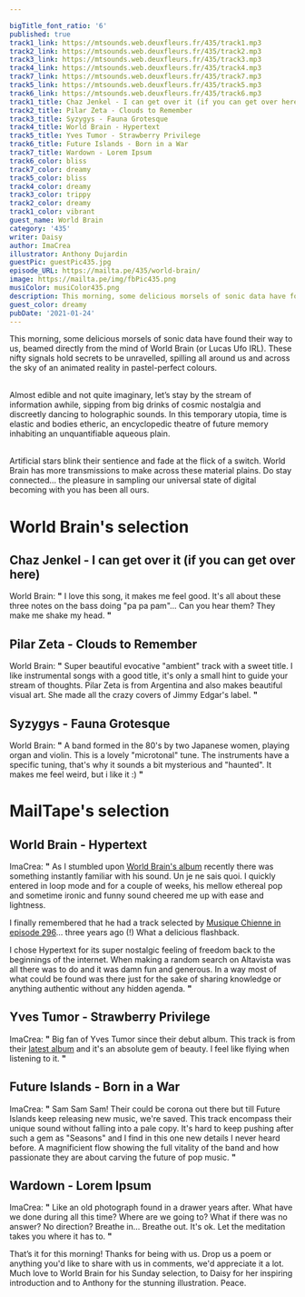 ```yaml
---

bigTitle_font_ratio: '6'
published: true
track1_link: https://mtsounds.web.deuxfleurs.fr/435/track1.mp3
track2_link: https://mtsounds.web.deuxfleurs.fr/435/track2.mp3
track3_link: https://mtsounds.web.deuxfleurs.fr/435/track3.mp3
track4_link: https://mtsounds.web.deuxfleurs.fr/435/track4.mp3
track7_link: https://mtsounds.web.deuxfleurs.fr/435/track7.mp3
track5_link: https://mtsounds.web.deuxfleurs.fr/435/track5.mp3
track6_link: https://mtsounds.web.deuxfleurs.fr/435/track6.mp3
track1_title: Chaz Jenkel - I can get over it (if you can get over here)
track2_title: Pilar Zeta - Clouds to Remember
track3_title: Syzygys - Fauna Grotesque
track4_title: World Brain - Hypertext
track5_title: Yves Tumor - Strawberry Privilege
track6_title: Future Islands - Born in a War
track7_title: Wardown - Lorem Ipsum
track6_color: bliss
track7_color: dreamy
track5_color: bliss
track4_color: dreamy
track3_color: trippy
track2_color: dreamy
track1_color: vibrant
guest_name: World Brain
category: '435'
writer: Daisy
author: ImaCrea
illustrator: Anthony Dujardin
guestPic: guestPic435.jpg
episode_URL: https://mailta.pe/435/world-brain/
image: https://mailta.pe/img/fbPic435.png
musiColor: musiColor435.png
description: This morning, some delicious morsels of sonic data have found their way to us, beamed directly from the mind of World Brain (or Lucas Ufo IRL). These nifty signals hold secrets to be unravelled, spilling all around us and across the sky of an animated reality in pastel-perfect colours.
guest_color: dreamy
pubDate: '2021-01-24'
---
```

This morning, some delicious morsels of sonic data have found their way to us, beamed directly from the mind of World Brain (or Lucas Ufo IRL). These nifty signals hold secrets to be unravelled, spilling all around us and across the sky of an animated reality in pastel-perfect colours.<br><br>

Almost edible and not quite imaginary, let’s stay by the stream of information awhile, sipping from big drinks of cosmic nostalgia and discreetly dancing to holographic sounds. In this temporary utopia, time is elastic and bodies etheric, an encyclopedic theatre of future memory inhabiting an unquantifiable aqueous plain.<br><br>

Artificial stars blink their sentience and fade at the flick of a switch. World Brain has more transmissions to make across these material plains. Do stay connected… the pleasure in sampling our universal state of digital becoming with you has been all ours.



# World Brain's selection

## Chaz Jenkel - I can get over it (if you can get over here)

World Brain: **"** I love this song, it makes me feel good. It's all about these three notes on the bass doing "pa pa pam"... Can you hear them? They make me shake my head. **"** 


## Pilar Zeta - Clouds to Remember

World Brain: **"** Super beautiful evocative "ambient" track with a sweet title. I like instrumental songs with a good title, it's only a small hint to guide your stream of thoughts. Pilar Zeta is from Argentina and also makes beautiful visual art. She made all the crazy covers of Jimmy Edgar's label. **"** 


## Syzygys - Fauna Grotesque

World Brain: **"** A band formed in the 80's by two Japanese women, playing organ and violin. This is a lovely "microtonal" tune. The instruments have a specific tuning, that's why it sounds a bit mysterious and "haunted". It makes me feel weird, but i like it :) **"** 

# MailTape's selection

## World Brain - Hypertext
ImaCrea: **"** As I stumbled upon [World Brain's album](https://worldbrain.bandcamp.com/album/peer-2-peer) recently there was something instantly familiar with his sound. Un je ne sais quoi. I quickly entered in loop mode and for a couple of weeks, his mellow ethereal pop and sometime ironic and funny sound cheered me up with ease and lightness.

I finally remembered that he had a track selected by [Musique Chienne in episode 296](https://www.mailta.pe/296/musique-chienne/)... three years ago (!) What a delicious flashback.

I chose Hypertext for its super nostalgic feeling of freedom back to the beginnings of the internet. When making a random search on Altavista was all there was to do and it was damn fun and generous. In a way most of what could be found was there just for the sake of sharing knowledge or anything authentic without any hidden agenda. **"** 

## Yves Tumor - Strawberry Privilege 
ImaCrea: **"** Big fan of Yves Tumor since their debut album. This track is from their [latest album](https://yves-tumor.bandcamp.com/album/heaven-to-a-tortured-mind) and it's an absolute gem of beauty. I feel like flying when listening to it. **"** 

## Future Islands - Born in a War
ImaCrea: **"** Sam Sam Sam! Their could be corona out there but till Future Islands keep releasing new music, we're saved. This track encompass their unique sound without falling into a pale copy. It's hard to keep pushing after such a gem as "Seasons" and I find in this one new details I never heard before. A magnificient flow showing the full vitality of the band and how passionate they are about carving the future of pop music. **"** 

## Wardown - Lorem Ipsum 
ImaCrea: **"** Like an old photograph found in a drawer years after. What have we done during all this time? Where are we going to? What if there was no answer? No direction? Breathe in... Breathe out. It's ok. Let the meditation takes you where it has to. **"** 

That’s it for this morning! Thanks for being with us. Drop us a poem or anything you'd like to share with us in comments, we'd appreciate it a lot. Much love to World Brain for his Sunday selection, to Daisy for her inspiring introduction and to Anthony for the stunning illustration. Peace.

